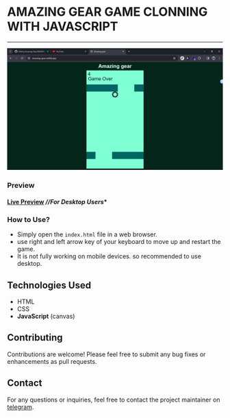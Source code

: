 # AMAZING GEAR GAME CLONNING WITH JAVASCRIPT
---
![Preview image](screenshot.png)

### Preview
#### [Live Preview](https://amazing-gear.netlify.app/) *//For Desktop Users** 


### How to Use?

- Simply open the `index.html` file in a web browser.
- use right and left arrow key of your keyboard to move up and restart the game.
- It is not fully working on mobile devices. so recommended to use desktop.


## Technologies Used

- HTML
- CSS
- **JavaScript** (canvas)


## Contributing

Contributions are welcome! Please feel free to submit any bug fixes or enhancements as pull requests.


## Contact

For any questions or inquiries, feel free to contact the project maintainer on [telegram](https://t.me/henaorth).

